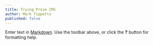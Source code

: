 ```yaml
---
title: Trying Prose CMS
author: Mark Tippetts
published: false
---
```


Enter text in [Markdown](http://daringfireball.net/projects/markdown/). Use the toolbar above, or click the **?** button for formatting help.
